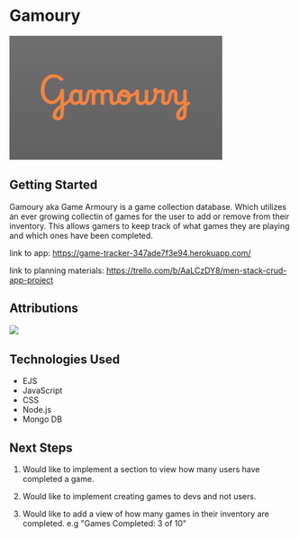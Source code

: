 # Gamoury

![html banner](assets/game_title.png)

## Getting Started

Gamoury aka Game Armoury is a game collection database. Which utilizes an ever growing collectin of games for the user to add or remove from their inventory. This allows gamers to keep track of what games they are playing and which ones have been completed. 

link to app: https://game-tracker-347ade7f3e94.herokuapp.com/

link to planning materials: https://trello.com/b/AaLCzDY8/men-stack-crud-app-project

## Attributions

[<img src="assets/black-white-image-placeholder-classic-style-pictogram_764382-13674.avif" width="100px">](https://www.freepik.com/premium-vector/black-white-image-placeholder-classic-style-pictogram_202069811.htm#fromView=search&page=1&position=18&uuid=41c65b34-1117-414e-a841-36191420c026)

## Technologies Used

* EJS
* JavaScript
* CSS
* Node.js
* Mongo DB

## Next Steps

1. Would like to implement a section to view how many users have completed a game. 

2. Would like to implement creating games to devs and not users.

3. Would like to add a view of how many games in their inventory are completed. e.g "Games Completed: 3 of 10"
